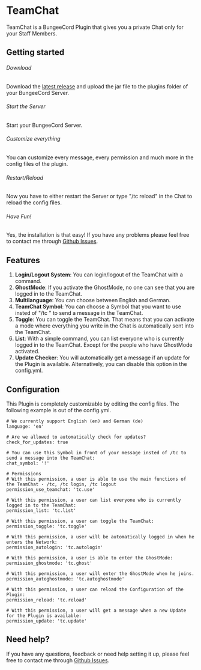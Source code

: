 # TeamChat
TeamChat is a BungeeCord Plugin that gives you a private Chat only for your Staff Members.

## Getting started
###### Download
Download the <a href="https://github.com/Flurex/TeamChat/releases/latest">latest release</a> and upload the jar file to the plugins folder of your BungeeCord Server.

###### Start the Server
Start your BungeeCord Server.

###### Customize everything
You can customize every message, every permission and much more in the config files of the plugin.

###### Restart/Reload
Now you have to either restart the Server or type "/tc reload" in the Chat to reload the config files.

###### Have Fun!
Yes, the installation is that easy! If you have any problems please feel free to contact me through <a href="https://github.com/Flurex/TeamChat/issues">Github Issues</a>.

## Features
1. **Login/Logout System**: You can login/logout of the TeamChat with a command.
2. **GhostMode**: If you activate the GhostMode, no one can see that you are logged in to the TeamChat.
3. **Multilanguage**: You can choose between English and German.
4. **TeamChat Symbol**: You can choose a Symbol that you want to use insted of "/tc <Message>" to send a message in the TeamChat.
5. **Toggle**: You can toggle the TeamChat. That means that you can activate a mode where everything you write in the Chat is automatically sent into the TeamChat.
6. **List**: With a simple command, you can list everyone who is currently logged in to the TeamChat. Except for the people who have GhostMode activated.
7. **Update Checker**: You will automatically get a message if an update for the Plugin is available. Alternatively, you can disable this option in the config.yml.

## Configuration
This Plugin is completely customizable by editing the config files.
The following example is out of the config.yml.
```# Select your language:
# We currently support English (en) and German (de)
language: 'en'

# Are we allowed to automatically check for updates?
check_for_updates: true

# You can use this Symbol in front of your message insted of /tc to send a message into the TeamChat:
chat_symbol: '!'

# Permissions
# With this permission, a user is able to use the main functions of the TeamChat - /tc, /tc login, /tc logout
permission_use_teamchat: 'tc.use'

# With this permission, a user can list everyone who is currently logged in to the TeamChat:
permission_list: 'tc.list'

# With this permission, a user can toggle the TeamChat:
permission_toggle: 'tc.toggle'

# With this permission, a user will be automatically logged in when he enters the Network:
permission_autologin: 'tc.autologin'

# With this permission, a user is able to enter the GhostMode:
permission_ghostmode: 'tc.ghost'

# With this permission, a user will enter the GhostMode when he joins.
permission_autoghostmode: 'tc.autoghostmode'

# With this permission, a user can reload the Configuration of the Plugin:
permission_reload: 'tc.reload'

# With this permission, a user will get a message when a new Update for the Plugin is available:
permission_update: 'tc.update'
```

## Need help?
If you have any questions, feedback or need help setting it up, please feel free to contact me through <a href="https://github.com/Flurex/TeamChat/issues">Github Issues</a>.

